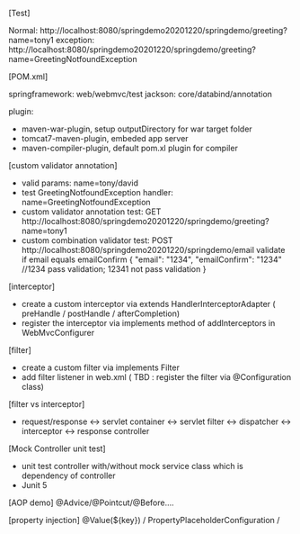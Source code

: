 [Test]

Normal: http://localhost:8080/springdemo20201220/springdemo/greeting?name=tony1
exception: http://localhost:8080/springdemo20201220/springdemo/greeting?name=GreetingNotfoundException

[POM.xml]

springframework: web/webmvc/test 
jackson: core/databind/annotation

plugin: 
  - maven-war-plugin, setup outputDirectory for war target folder
  - tomcat7-maven-plugin, embeded app server
  - maven-compiler-plugin, default pom.xl plugin for compiler

[custom validator annotation]
  - valid params: name=tony/david
  - test GreetingNotfoundException handler: name=GreetingNotfoundException
  - custom validator annotation test: GET http://localhost:8080/springdemo20201220/springdemo/greeting?name=tony1
  - custom combination validator test: POST http://localhost:8080/springdemo20201220/springdemo/email
    validate if email equals emailConfirm 
    {
        "email": "1234",
        "emailConfirm": "1234" //1234 pass validation; 12341 not pass validation
    }
    
[interceptor]
  - create a custom interceptor via extends HandlerInterceptorAdapter ( preHandle / postHandle / afterCompletion)
  - register the interceptor via implements method of addInterceptors in WebMvcConfigurer
 
[filter]
  - create a custom filter via implements Filter
  - add filter listener in web.xml ( TBD : register the filter via @Configuration class)

[filter vs interceptor]
  - request/response <-> servlet container <-> servlet filter <-> dispatcher <-> interceptor <-> response controller

[Mock Controller unit test]
  - unit test controller with/without mock service class which is dependency of controller
  - Junit 5
  
[AOP demo]
 @Advice/@Pointcut/@Before....
 
[property injection]
@Value(${key}) / PropertyPlaceholderConfiguration / 
